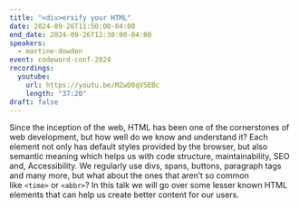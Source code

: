 ```yaml
---
title: "<div>ersify your HTML"
date: 2024-09-26T11:50:00-04:00
end_date: 2024-09-26T12:30:00-04:00
speakers:
  - martine-dowden
event: codeword-conf-2024
recordings:
  youtube:
    url: https://youtu.be/MZwD0qVSEBc
    length: "37:20"
draft: false
---
```


Since the inception of the web, HTML has been one of the cornerstones of web development, but how well do we know and understand it? Each element not only has default styles provided by the browser, but also semantic meaning which helps us with code structure, maintainability, SEO and, Accessibility. We regularly use divs, spans, buttons, paragraph tags and many more, but what about the ones that aren’t so common like `<time>` or `<abbr>`? In this talk we will go over some lesser known HTML elements that can help us create better content for our users.
